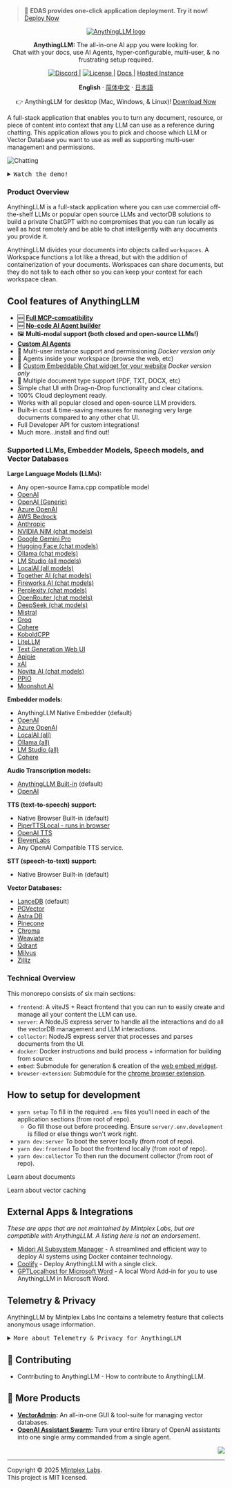> 🚀 **EDAS provides one-click application deployment. Try it now!** [Deploy Now](https://edasnext.console.aliyun.com/#/home?tab=marketplace&marketDetail=08971432-b89f-4890-89a4-97911129817d)

<a name="readme-top"></a>

<p align="center">
  <a href="https://anythingllm.com"><img src="https://edas-hz.oss-cn-hangzhou.aliyuncs.com/edas-apps/charts-store/anythingllm/image/wordmark.png" alt="AnythingLLM logo"></a>
</p>

<p align="center">
    <b>AnythingLLM:</b> The all-in-one AI app you were looking for.<br />
    Chat with your docs, use AI Agents, hyper-configurable, multi-user, & no frustrating setup required.
</p>

<p align="center">
  <a href="https://discord.gg/6UyHPeGZAC" target="_blank">
      <img src="https://edas-hz.oss-cn-hangzhou.aliyuncs.com/edas-apps/charts-store/anythingllm/image/chat-mintplex_labs-blue.svg" alt="Discord">
  </a> |
  <a href="https://github.com/Mintplex-Labs/anything-llm/blob/master/LICENSE" target="_blank">
      <img src="https://edas-hz.oss-cn-hangzhou.aliyuncs.com/edas-apps/charts-store/anythingllm/image/v1.svg" alt="License">
  </a> |
  <a href="https://docs.anythingllm.com" target="_blank">
    Docs
  </a> |
   <a href="https://my.mintplexlabs.com/aio-checkout?product=anythingllm" target="_blank">
    Hosted Instance
  </a>
</p>

<p align="center">
  <b>English</b> · <a href='./locales/README.zh-CN.md'>简体中文</a> · <a href='./locales/README.ja-JP.md'>日本語</a>
</p>

<p align="center">
👉 AnythingLLM for desktop (Mac, Windows, & Linux)! <a href="https://anythingllm.com/download" target="_blank"> Download Now</a>
</p>

A full-stack application that enables you to turn any document, resource, or piece of content into context that any LLM can use as a reference during chatting. This application allows you to pick and choose which LLM or Vector Database you want to use as well as supporting multi-user management and permissions.

![Chatting](https://edas-hz.oss-cn-hangzhou.aliyuncs.com/edas-apps/charts-store/anythingllm/image/demo.gif)

<details>
<summary><kbd>Watch the demo!</kbd></summary>

![Watch the video](https://youtu.be/f95rGD9trL0)

</details>

### Product Overview

AnythingLLM is a full-stack application where you can use commercial off-the-shelf LLMs or popular open source LLMs and vectorDB solutions to build a private ChatGPT with no compromises that you can run locally as well as host remotely and be able to chat intelligently with any documents you provide it.

AnythingLLM divides your documents into objects called `workspaces`. A Workspace functions a lot like a thread, but with the addition of containerization of your documents. Workspaces can share documents, but they do not talk to each other so you can keep your context for each workspace clean.

## Cool features of AnythingLLM

- 🆕 [**Full MCP-compatibility**](https://docs.anythingllm.com/mcp-compatibility/overview)
- 🆕 [**No-code AI Agent builder**](https://docs.anythingllm.com/agent-flows/overview)
- 🖼️ **Multi-modal support (both closed and open-source LLMs!)**
- [**Custom AI Agents**](https://docs.anythingllm.com/agent/custom/introduction)
- 👤 Multi-user instance support and permissioning _Docker version only_
- 🦾 Agents inside your workspace (browse the web, etc)
- 💬 [Custom Embeddable Chat widget for your website](https://github.com/Mintplex-Labs/anythingllm-embed/blob/main/README.md) _Docker version only_
- 📖 Multiple document type support (PDF, TXT, DOCX, etc)
- Simple chat UI with Drag-n-Drop functionality and clear citations.
- 100% Cloud deployment ready.
- Works with all popular closed and open-source LLM providers.
- Built-in cost & time-saving measures for managing very large documents compared to any other chat UI.
- Full Developer API for custom integrations!
- Much more...install and find out!

### Supported LLMs, Embedder Models, Speech models, and Vector Databases

**Large Language Models (LLMs):**

- Any open-source llama.cpp compatible model
- [OpenAI](https://openai.com)
- [OpenAI (Generic)](https://openai.com)
- [Azure OpenAI](https://azure.microsoft.com/en-us/products/ai-services/openai-service)
- [AWS Bedrock](https://aws.amazon.com/bedrock/)
- [Anthropic](https://www.anthropic.com/)
- [NVIDIA NIM (chat models)](https://build.nvidia.com/explore/discover)
- [Google Gemini Pro](https://ai.google.dev/)
- [Hugging Face (chat models)](https://huggingface.co/)
- [Ollama (chat models)](https://ollama.ai/)
- [LM Studio (all models)](https://lmstudio.ai)
- [LocalAI (all models)](https://localai.io/)
- [Together AI (chat models)](https://www.together.ai/)
- [Fireworks AI  (chat models)](https://fireworks.ai/)
- [Perplexity (chat models)](https://www.perplexity.ai/)
- [OpenRouter (chat models)](https://openrouter.ai/)
- [DeepSeek (chat models)](https://deepseek.com/)
- [Mistral](https://mistral.ai/)
- [Groq](https://groq.com/)
- [Cohere](https://cohere.com/)
- [KoboldCPP](https://github.com/LostRuins/koboldcpp)
- [LiteLLM](https://github.com/BerriAI/litellm)
- [Text Generation Web UI](https://github.com/oobabooga/text-generation-webui)
- [Apipie](https://apipie.ai/)
- [xAI](https://x.ai/)
- [Novita AI (chat models)](https://novita.ai/model-api/product/llm-api?utm_source=github_anything-llm&utm_medium=github_readme&utm_campaign=link)
- [PPIO](https://ppinfra.com?utm_source=github_anything-llm)
- [Moonshot AI](https://www.moonshot.ai/)

**Embedder models:**

- AnythingLLM Native Embedder (default)
- [OpenAI](https://openai.com)
- [Azure OpenAI](https://azure.microsoft.com/en-us/products/ai-services/openai-service)
- [LocalAI (all)](https://localai.io/)
- [Ollama (all)](https://ollama.ai/)
- [LM Studio (all)](https://lmstudio.ai)
- [Cohere](https://cohere.com/)

**Audio Transcription models:**

- [AnythingLLM Built-in](https://github.com/Mintplex-Labs/anything-llm/tree/master/server/storage/models#audiovideo-transcription) (default)
- [OpenAI](https://openai.com/)

**TTS (text-to-speech) support:**

- Native Browser Built-in (default)
- [PiperTTSLocal - runs in browser](https://github.com/rhasspy/piper)
- [OpenAI TTS](https://platform.openai.com/docs/guides/text-to-speech/voice-options)
- [ElevenLabs](https://elevenlabs.io/)
- Any OpenAI Compatible TTS service.

**STT (speech-to-text) support:**

- Native Browser Built-in (default)

**Vector Databases:**

- [LanceDB](https://github.com/lancedb/lancedb) (default)
- [PGVector](https://github.com/pgvector/pgvector)
- [Astra DB](https://www.datastax.com/products/datastax-astra)
- [Pinecone](https://pinecone.io)
- [Chroma](https://trychroma.com)
- [Weaviate](https://weaviate.io)
- [Qdrant](https://qdrant.tech)
- [Milvus](https://milvus.io)
- [Zilliz](https://zilliz.com)

### Technical Overview

This monorepo consists of six main sections:

- `frontend`: A viteJS + React frontend that you can run to easily create and manage all your content the LLM can use.
- `server`: A NodeJS express server to handle all the interactions and do all the vectorDB management and LLM interactions.
- `collector`: NodeJS express server that processes and parses documents from the UI.
- `docker`: Docker instructions and build process + information for building from source.
- `embed`: Submodule for generation & creation of the [web embed widget](https://github.com/Mintplex-Labs/anythingllm-embed).
- `browser-extension`: Submodule for the [chrome browser extension](https://github.com/Mintplex-Labs/anythingllm-extension).

## How to setup for development

- `yarn setup` To fill in the required `.env` files you'll need in each of the application sections (from root of repo).
  - Go fill those out before proceeding. Ensure `server/.env.development` is filled or else things won't work right.
- `yarn dev:server` To boot the server locally (from root of repo).
- `yarn dev:frontend` To boot the frontend locally (from root of repo).
- `yarn dev:collector` To then run the document collector (from root of repo).

Learn about documents

Learn about vector caching

## External Apps & Integrations

_These are apps that are not maintained by Mintplex Labs, but are compatible with AnythingLLM. A listing here is not an endorsement._

- [Midori AI Subsystem Manager](https://io.midori-ai.xyz/subsystem/anythingllm/) - A streamlined and efficient way to deploy AI systems using Docker container technology.
- [Coolify](https://coolify.io/docs/services/anythingllm/) - Deploy AnythingLLM with a single click.
- [GPTLocalhost for Microsoft Word](https://gptlocalhost.com/demo/) - A local Word Add-in for you to use AnythingLLM in Microsoft Word.

## Telemetry & Privacy

AnythingLLM by Mintplex Labs Inc contains a telemetry feature that collects anonymous usage information.

<details>
<summary><kbd>More about Telemetry & Privacy for AnythingLLM</kbd></summary>

### Why?

We use this information to help us understand how AnythingLLM is used, to help us prioritize work on new features and bug fixes, and to help us improve AnythingLLM's performance and stability.

### Opting out

Set `DISABLE_TELEMETRY` in your server or docker .env settings to "true" to opt out of telemetry. You can also do this in-app by going to the sidebar > `Privacy` and disabling telemetry.

### What do you explicitly track?

We will only track usage details that help us make product and roadmap decisions, specifically:

- Type of your installation (Docker or Desktop)

- When a document is added or removed. No information _about_ the document. Just that the event occurred. This gives us an idea of use.

- Type of vector database in use. This helps us prioritize changes when updates arrive for that provider.

- Type of LLM provider & model tag in use. This helps us prioritize changes when updates arrive for that provider or model, or combination thereof. eg: reasoning vs regular, multi-modal models, etc.

- When a chat is sent. This is the most regular "event" and gives us an idea of the daily-activity of this project across all installations. Again, only the **event** is sent - we have no information on the nature or content of the chat itself.

You can verify these claims by finding all locations `Telemetry.sendTelemetry` is called. Additionally these events are written to the output log so you can also see the specific data which was sent - if enabled. **No IP or other identifying information is collected**. The Telemetry provider is [PostHog](https://posthog.com/) - an open-source telemetry collection service.

We take privacy very seriously, and we hope you understand that we want to learn how our tool is used, without using annoying popup surveys, so we can build something worth using. The anonymous data is _never_ shared with third parties, ever.

[View all telemetry events in source code](https://github.com/search?q=repo%3AMintplex-Labs%2Fanything-llm%20.sendTelemetry\(&type=code)

</details>

## 👋 Contributing

- Contributing to AnythingLLM - How to contribute to AnythingLLM.

## 🔗 More Products

- **[VectorAdmin][vector-admin]:** An all-in-one GUI & tool-suite for managing vector databases.
- **[OpenAI Assistant Swarm][assistant-swarm]:** Turn your entire library of OpenAI assistants into one single army commanded from a single agent.

<div align="right">

[![][back-to-top]](#readme-top)

</div>

---

Copyright © 2025 [Mintplex Labs][profile-link]. <br />
This project is MIT licensed.

<!-- LINK GROUP -->

[back-to-top]: https://img.shields.io/badge/-BACK_TO_TOP-222628?style=flat-square
[profile-link]: https://github.com/mintplex-labs
[vector-admin]: https://github.com/mintplex-labs/vector-admin
[assistant-swarm]: https://github.com/Mintplex-Labs/openai-assistant-swarm
[docker-btn]: ./images/deployBtns/docker.png
[docker-deploy]: ./docker/HOW_TO_USE_DOCKER.md
[aws-btn]: ./images/deployBtns/aws.png
[aws-deploy]: ./cloud-deployments/aws/cloudformation/DEPLOY.md
[gcp-btn]: https://deploy.cloud.run/button.svg
[gcp-deploy]: ./cloud-deployments/gcp/deployment/DEPLOY.md
[do-btn]: https://www.deploytodo.com/do-btn-blue.svg
[do-deploy]: ./cloud-deployments/digitalocean/terraform/DEPLOY.md
[render-btn]: https://render.com/images/deploy-to-render-button.svg
[render-deploy]: https://render.com/deploy?repo=https://github.com/Mintplex-Labs/anything-llm&branch=render
[render-btn]: https://render.com/images/deploy-to-render-button.svg
[render-deploy]: https://render.com/deploy?repo=https://github.com/Mintplex-Labs/anything-llm&branch=render
[railway-btn]: https://railway.app/button.svg
[railway-deploy]: https://railway.app/template/HNSCS1?referralCode=WFgJkn
[repocloud-btn]: https://d16t0pc4846x52.cloudfront.net/deploylobe.svg
[repocloud-deploy]: https://repocloud.io/details/?app_id=276
[elestio-btn]: https://elest.io/images/logos/deploy-to-elestio-btn.png
[elestio-deploy]: https://elest.io/open-source/anythingllm
